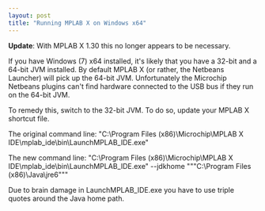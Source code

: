 ```yaml
---
layout: post
title: "Running MPLAB X on Windows x64"
---
```


**Update**: With MPLAB X 1.30 this no longer appears to be necessary.


If you have Windows (7) x64 installed, it's likely that you have a 32-bit and a 64-bit JVM installed. By default MPLAB X (or rather, the Netbeans Launcher) will pick up the 64-bit JVM. Unfortunately the Microchip Netbeans plugins can't find hardware connected to the USB bus if they run on the 64-bit JVM.

To remedy this, switch to the 32-bit JVM. To do so, update your MPLAB X shortcut file.

The original command line:
    "C:\Program Files (x86)\Microchip\MPLAB X IDE\mplab_ide\bin\LaunchMPLAB_IDE.exe"

The new command line:
    "C:\Program Files (x86)\Microchip\MPLAB X IDE\mplab_ide\bin\LaunchMPLAB_IDE.exe" --jdkhome """C:\Program Files (x86)\Java\jre6"""

Due to brain damage in LaunchMPLAB_IDE.exe you have to use triple quotes around the Java home path.

